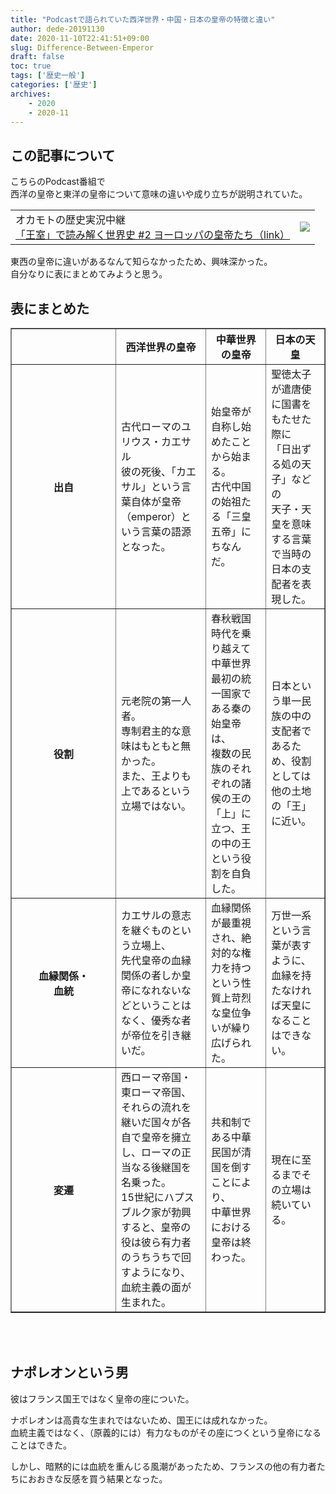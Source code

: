 ```yaml
---
title: "Podcastで語られていた西洋世界・中国・日本の皇帝の特徴と違い"
author: dede-20191130
date: 2020-11-10T22:41:51+09:00
slug: Difference-Between-Emperor
draft: false
toc: true
tags: ['歴史一般']
categories: ['歴史']
archives:
    - 2020
    - 2020-11
---
```


## この記事について

こちらのPodcast番組で  
西洋の皇帝と東洋の皇帝について意味の違いや成り立ちが説明されていた。  

|||
|-|-|
|オカモトの歴史実況中継<br>[「王室」で読み解く世界史 #2 ヨーロッパの皇帝たち（link）](https://podcasts.apple.com/jp/podcast/%E7%8E%8B%E5%AE%A4-%E3%81%A7%E8%AA%AD%E3%81%BF%E8%A7%A3%E3%81%8F%E4%B8%96%E7%95%8C%E5%8F%B2-2-%E3%83%A8%E3%83%BC%E3%83%AD%E3%83%83%E3%83%91%E3%81%AE%E7%9A%87%E5%B8%9D%E3%81%9F%E3%81%A1/id1498835161?i=1000491862339)| ![](https://is2-ssl.mzstatic.com/image/thumb/Podcasts123/v4/d9/09/5f/d9095f9b-6036-d263-e3c1-acd46d0989e7/mza_14145798432919201540.jpg/313x0w.jpg) | 

東西の皇帝に違いがあるなんて知らなかったため、興味深かった。  
自分なりに表にまとめてみようと思う。

## 表にまとめた

<table border="1">
    <tr>
        <th style="width: 150px;"></th>
        <th>西洋世界の皇帝</th>
        <th>中華世界の皇帝</th>
        <th>日本の天皇</th>
    </tr>
    <tr>
        <th>出自</th>
        <td>古代ローマのユリウス・カエサル<br>彼の死後、「カエサル」という言葉自体が皇帝（emperor）という言葉の語源となった。</td>
        <td>始皇帝が自称し始めたことから始まる。<br>古代中国の始祖たる「三皇五帝」にちなんだ。</td>
        <td>聖徳太子が遣唐使に国書をもたせた際に<br>「日出ずる処の天子」などの<br>天子・天皇を意味する言葉で当時の日本の支配者を表現した。</td>
    </tr>
    <tr>
        <th>役割</th>
        <td>元老院の第一人者。<br>専制君主的な意味はもともと無かった。<br>また、王よりも上であるという立場ではない。</td>
        <td>春秋戦国時代を乗り越えて<br>中華世界最初の統一国家である秦の始皇帝は、<br>複数の民族のそれぞれの諸侯の王の「上」に立つ、王の中の王という役割を自負した。</td>
        <td>日本という単一民族の中の支配者であるため、役割としては他の土地の「王」に近い。</td>
    </tr>
    <tr>
        <th>血縁関係・<br>血統</th>
        <td>カエサルの意志を継ぐものという立場上、<br>先代皇帝の血縁関係の者しか皇帝になれないなどということはなく、優秀な者が帝位を引き継いだ。</td>
        <td>血縁関係が最重視され、絶対的な権力を持つという性質上苛烈な皇位争いが繰り広げられた。</td>
        <td>万世一系という言葉が表すように、血縁を持たなければ天皇になることはできない。</td>
    </tr>
    <tr>
        <th>変遷</th>
        <td>西ローマ帝国・東ローマ帝国、<br>それらの流れを継いだ国々が各自で皇帝を擁立し、ローマの正当なる後継国を名乗った。<br>15世紀にハプスブルク家が勃興すると、皇帝の役は彼ら有力者のうちうちで回すようになり、<br>血統主義の面が生まれた。</td>
        <td>共和制である中華民国が清国を倒すことにより、<br>中華世界における皇帝は終わった。</td>
        <td>現在に至るまでその立場は続いている。</td>
    </tr>
</table>

<br><br>


## ナポレオンという男

彼はフランス国王ではなく皇帝の座についた。  

ナポレオンは高貴な生まれではないため、国王には成れなかった。  
血統主義ではなく、（原義的には）有力なものがその座につくという皇帝になることはできた。

しかし、暗黙的には血統を重んじる風潮があったため、フランスの他の有力者たちにおおきな反感を買う結果となった。